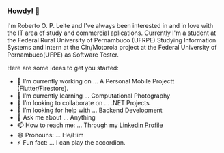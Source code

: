 ### Howdy! 👋
I'm Roberto O. P. Leite and I've always been interested in and in love with the IT area of study and commercial aplications.
Currently I'm a student at the Federal Rural University of Pernambuco (UFRPE) Studying Information Systems and Intern at
the CIn/Motorola project at the Federal University of Pernambuco(UFPE) as Software Tester.

Here are some ideas to get you started:

- 🔭 I’m currently working on ... A Personal Mobile Projectt (Flutter/Firestore).
- 🌱 I’m currently learning ... Computational Photography 
- 👯 I’m looking to collaborate on ... .NET Projects
- 🤔 I’m looking for help with ... Backend Development
- 💬 Ask me about ... Anything
- 📫 How to reach me: ... Through my [Linkedin Profile](https://www.linkedin.com/in/roberto-leite-1899091b2/)
- 😄 Pronouns: ... He/Him
- ⚡ Fun fact: ... I can play the accordion.

